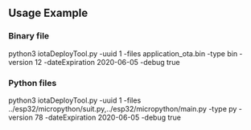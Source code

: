 ## Usage Example

### Binary file
python3 iotaDeployTool.py -uuid 1 -files application_ota.bin -type bin -version 12 -dateExpiration 2020-06-05 -debug true

### Python files
python3 iotaDeployTool.py -uuid 1 -files ../esp32/micropython/suit.py,../esp32/micropython/main.py -type py -version 78 -dateExpiration 2020-06-05 -debug true
